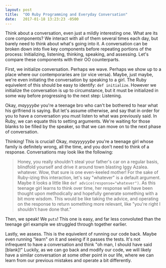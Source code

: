 ```yaml
---
layout: post
title:  "OO Ruby Programming and Everyday Conversation"
date:   2017-01-18 13:23:23 -0500
---
```


Think about a conversation, even just a mildly interesting one. What are its core components? We interact with all of them several times each day, but barely need to think about what's going into it. A conversation can be broken down into five key components before repeating portions of the process: Initializing, listening, thinking, speaking, and assessing. Let's compare these components with their OO counterparts.

First, we initialize conversation. Perhaps we wave. Perhaps we show up to a place where our contemporaries are (or vice versa). Maybe, just maybe, we're even initiating the conversation by speaking to a girl. The Ruby equivelent of this should be easy to identify: `def initialize`. However we initialize the conversation is up to circumstance, but it must be initialized in some way before progressing to the next step: Listening.

Okay, *mayyyybe* you're a teenage bro who can't be bothered to hear what his girlfriend is saying. But let's assume otherwise, and say that in order for you to have a conversation you must listen to what was previously said. In Ruby, we can equate this to setting arguments. We're waiting for those blanks to be filled by the speaker, so that we can move on to the next phase of conversation.

Thinking! This is crucial! Okay, *mayyyyyybe* you're a teenage girl whose family is definitely wrong, all the time, and you don't need to think of a response. Conversations may look like the following:
> Honey, you really shouldn't steal your father's car on a regular basis, blindfold yourself and drive it around town blasting Iggy Azalea.
> whatever.
Wow, that sure is one even-keeled mother! For the sake of Ruby-izing this interaction, let's say "whatever" is a default argument. Maybe it looks a little like `def advice(response="whatever")`. As this teenage girl learns to think over time, her response will have been thought upon methodically and hopefully generate something with a bit more wisdom. This would be like taking the advice, and operating on the response to return something more relevant, like "you're right I shouldn't have done that."

Then, we speak! We `puts`! This one is easy, and far less convoluted than the teenage girl example we struggled through together earlier.

Lastly, we assess. This is the equivelent of running our code back. Maybe even running "learn" on it and seeing if it passes the tests. It's not infrequent to have a conversation and think "oh man, I should have said [blank]!" Luckily, as we can go back and modify our code, we will likely have a similar conversation at some other point in our life, where we can learn from our previous mistakes and operate a bit differently.
